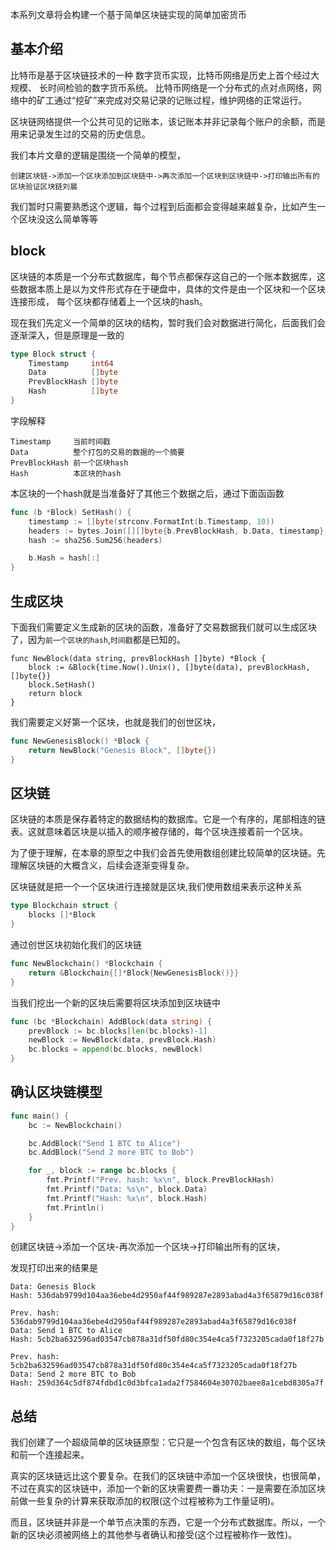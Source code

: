 本系列文章将会构建一个基于简单区块链实现的简单加密货币




## 基本介绍

比特币是基于区块链技术的一种 数字货币实现，比特币网络是历史上首个经过大规模、 长时间检验的数字货币系统。 比特币网络是一个分布式的点对点网络，网络中的矿工通过“挖矿”来完成对交易记录的记账过程，维护网络的正常运行。

区块链网络提供一个公共可见的记账本，该记账本并非记录每个账户的余额，而是用来记录发生过的交易的历史信息。 

我们本片文章的逻辑是围绕一个简单的模型，
```
创建区块链->添加一个区块添加到区块链中->再次添加一个区块到区块链中->打印输出所有的区块验证区块链刘晨
```
我们暂时只需要熟悉这个逻辑，每个过程到后面都会变得越来越复杂，比如产生一个区块没这么简单等等
## block 

区块链的本质是一个分布式数据库，每个节点都保存这自己的一个账本数据库，这些数据本质上是以为文件形式存在于硬盘中，具体的文件是由一个区块和一个区块连接形成，
每个区块都存储着上一个区块的hash。

现在我们先定义一个简单的区块的结构，暂时我们会对数据进行简化，后面我们会逐渐深入，但是原理是一致的

```go
type Block struct {
    Timestamp     int64    
    Data          []byte
    PrevBlockHash []byte
    Hash          []byte
}
```
字段解释
```
Timestamp     当前时间戳
Data          整个打包的交易的数据的一个摘要
PrevBlockHash 前一个区块hash
Hash          本区块的hash  
```

本区块的一个hash就是当准备好了其他三个数据之后，通过下面函函数

```go
func (b *Block) SetHash() {
    timestamp := []byte(strconv.FormatInt(b.Timestamp, 10))
    headers := bytes.Join([][]byte{b.PrevBlockHash, b.Data, timestamp}, []byte{})
    hash := sha256.Sum256(headers)

    b.Hash = hash[:]
}
```
## 生成区块

下面我们需要定义生成新的区块的函数，准备好了交易数据我们就可以生成区块了，因为`前一个区块的hash`,`时间戳`都是已知的。
```
func NewBlock(data string, prevBlockHash []byte) *Block {
    block := &Block{time.Now().Unix(), []byte(data), prevBlockHash, []byte{}}
    block.SetHash()
    return block
}
```

我们需要定义好第一个区块，也就是我们的创世区块，
```go
func NewGenesisBlock() *Block {
	return NewBlock("Genesis Block", []byte{})
}
```

## 区块链

区块链的本质是保存着特定的数据结构的数据库。它是一个有序的，尾部相连的链表。这就意味着区块是以插入的顺序被存储的，每个区块连接着前一个区块。

为了便于理解，在本章的原型之中我们会首先使用数组创建比较简单的区块链。先理解区块链的大概含义，后续会逐渐变得复杂。


区块链就是把一个一个区块进行连接就是区块,我们使用数组来表示这种关系

```go
type Blockchain struct {
	blocks []*Block
}
```

通过创世区块初始化我们的区块链
```go
func NewBlockchain() *Blockchain {
	return &Blockchain{[]*Block{NewGenesisBlock()}}
}
```

当我们挖出一个新的区块后需要将区块添加到区块链中
```go
func (bc *Blockchain) AddBlock(data string) {
	prevBlock := bc.blocks[len(bc.blocks)-1]
	newBlock := NewBlock(data, prevBlock.Hash)
	bc.blocks = append(bc.blocks, newBlock)
}
```



## 确认区块链模型

```go
func main() {
	bc := NewBlockchain()

	bc.AddBlock("Send 1 BTC to Alice")
	bc.AddBlock("Send 2 more BTC to Bob")

	for _, block := range bc.blocks {
		fmt.Printf("Prev. hash: %x\n", block.PrevBlockHash)
		fmt.Printf("Data: %s\n", block.Data)
		fmt.Printf("Hash: %x\n", block.Hash)
		fmt.Println()
	}
}
```

创建区块链->添加一个区块-再次添加一个区块->打印输出所有的区块，

发现打印出来的结果是
```shell
Data: Genesis Block
Hash: 536dab9799d104aa36ebe4d2950af44f989287e2893abad4a3f65879d16c038f

Prev. hash: 536dab9799d104aa36ebe4d2950af44f989287e2893abad4a3f65879d16c038f
Data: Send 1 BTC to Alice
Hash: 5cb2ba632596ad03547cb878a31df50fd80c354e4ca5f7323205cada0f18f27b

Prev. hash: 5cb2ba632596ad03547cb878a31df50fd80c354e4ca5f7323205cada0f18f27b
Data: Send 2 more BTC to Bob
Hash: 259d364c5df874fdbd1c0d3bfca1ada2f7584604e30702baee8a1cebd8305a7f
```

## 总结

我们创建了一个超级简单的区块链原型：它只是一个包含有区块的数组，每个区块和前一个连接起来。

真实的区块链远比这个要复杂。在我们的区块链中添加一个区块很快，也很简单，不过在真实的区块链中，添加一个新的区块需要费一番功夫：一是需要在添加区块前做一些复杂的计算来获取添加的权限(这个过程被称为工作量证明)。

而且，区块链并非是一个单节点决策的东西，它是一个分布式数据库。所以，一个新的区块必须被网络上的其他参与者确认和接受(这个过程被称作一致性)。